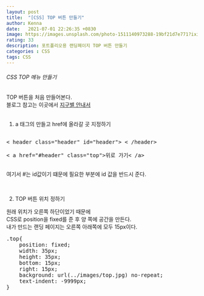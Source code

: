 ```yaml
---
layout: post
title:  "[CSS] TOP 버튼 만들기"
author: Kenna
date:   2021-07-01 22:26:35 +0830
image: https://images.unsplash.com/photo-1511140973288-19bf21d7e771?ixid=MnwxMjA3fDB8MHxwaG90by1wYWdlfHx8fGVufDB8fHx8&ixlib=rb-1.2.1&auto=format&fit=crop&w=1267&q=80
rating: 33
description: 포트폴리오용 랜딩페이지 TOP 버튼 만들기
categories : CSS
tags: CSS
---
```


###### CSS TOP 메뉴 만들기

TOP 버튼을 처음 만들어본다.   
블로그 참고는 이곳에서 [지구별 안내서]("https://aboooks.tistory.com/99")   
<br>

1) a 태그의 만들고 href에 올라갈 곳 지정하기  
   
<pre>

< header class="header" id="header"> < /header>

< a href="#header" class="top">위로 가기< /a>

</pre>

여기서 #는 id값이기 떄문에 필요한 부분에 id 값을 반드시 준다.   

<br>

2) TOP 버튼 위치 정하기   
   
원래 위치가 오른쪽 하단이었기 때문에   
CSS로 position을 fixed를 준 후 양 쪽에 공간을 만든다.   
내가 만드는 랜딩 페이지는 오른쪽 아래쪽에 모두 15px이다.   

<pre>
.top{
    position: fixed;
    width: 35px;
    height: 35px;
    bottom: 15px;
    right: 15px;
    background: url(../images/top.jpg) no-repeat;
    text-indent: -9999px;
}
</pre>
<br>
